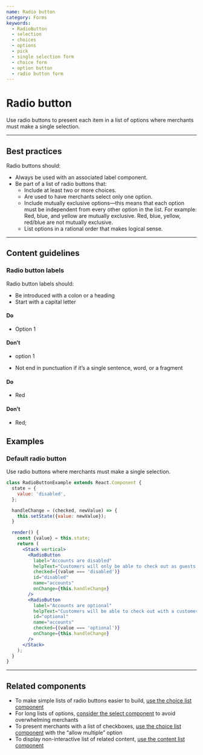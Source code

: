 ```yaml
---
name: Radio button
category: Forms
keywords:
  - RadioButton
  - selection
  - choices
  - options
  - pick
  - single selection form
  - choice form
  - option button
  - radio button form
---
```


# Radio button
Use radio buttons to present each item in a list of options where merchants must
make a single selection.

---

## Best practices

Radio buttons should:

* Always be used with an associated label component.
* Be part of a list of radio buttons that:
  * Include at least two or more choices.
  * Are used to have merchants select only one option.
  * Include mutually exclusive options—this means that each option must be
  independent from every other option in the list. For example: Red, blue, and
  yellow are mutually exclusive. Red, blue, yellow, red/blue are not mutually
  exclusive.
  * List options in a rational order that makes logical sense.

---

## Content guidelines

### Radio button labels

Radio button labels should:

* Be introduced with a colon or a heading
* Start with a capital letter

<!-- usagelist -->
#### Do
- Option 1

#### Don’t
- option 1
<!-- end -->

* Not end in punctuation if it’s a single sentence, word, or a fragment

<!-- usagelist -->
#### Do
- Red

#### Don’t
- Red;
<!-- end -->

## Examples

### Default radio button

Use radio buttons where merchants must make a single selection.

```jsx
class RadioButtonExample extends React.Component {
  state = {
    value: 'disabled',
  };

  handleChange = (checked, newValue) => {
    this.setState({value: newValue});
  }

  render() {
    const {value} = this.state;
    return (
      <Stack vertical>
        <RadioButton
          label="Accounts are disabled"
          helpText="Customers will only be able to check out as guests."
          checked={(value === 'disabled')}
          id="disabled"
          name="accounts"
          onChange={this.handleChange}
        />
        <RadioButton
          label="Accounts are optional"
          helpText="Customers will be able to check out with a customer account or as a guest."
          id="optional"
          name="accounts"
          checked={(value === 'optional')}
          onChange={this.handleChange}
        />
      </Stack>
    );
  }
}
```

---

## Related components

* To make simple lists of radio buttons easier to build, [use the choice list component](/components/forms/choice-list)
* For long lists of options, [consider the select component](/components/forms/select) to avoid overwhelming merchants
* To present merchants with a list of checkboxes, [use the choice list component](/components/forms/choice-list) with the “allow multiple” option
* To display non-interactive list of related content, [use the content list component](/components/tables-and-lists/list)
